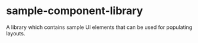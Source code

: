# sample-component-library
A library which contains sample UI elements that can be used for populating layouts.
